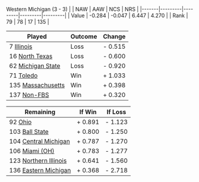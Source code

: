 Western Michigan (3 - 3)
|       |   NAW   |   AAW   |   NCS   |   NRS   |
|-------|---------|---------|---------|---------|
| Value |  -0.284 |  -0.047 |   6.447 |   4.270 |
| Rank  |      79 |      78 |      17 |     135 |

| Played                    | Outcome    |  Change  |
|---------------------------|------------|----------|
|   7 [Illinois              ](Illinois.md)| Loss       | -  0.515 |
|  16 [North Texas           ](NorthTexas.md)| Loss       | -  0.600 |
|  62 [Michigan State        ](MichiganState.md)| Loss       | -  0.920 |
|  71 [Toledo                ](Toledo.md)| Win        | +  1.033 |
| 135 [Massachusetts         ](Massachusetts.md)| Win        | +  0.398 |
| 137 [Non-FBS               ](NonFBS.md)| Win        | +  0.320 |

| Remaining                 |  If Win  |  If Loss |
|---------------------------|----------|----------|
|  92 [Ohio                  ](Ohio.md)| +  0.891 | -  1.123 |
| 103 [Ball State            ](BallState.md)| +  0.800 | -  1.250 |
| 104 [Central Michigan      ](CentralMichigan.md)| +  0.787 | -  1.270 |
| 106 [Miami (OH)            ](MiamiOH.md)| +  0.783 | -  1.277 |
| 123 [Northern Illinois     ](NorthernIllinois.md)| +  0.641 | -  1.560 |
| 136 [Eastern Michigan      ](EasternMichigan.md)| +  0.368 | -  2.718 |

